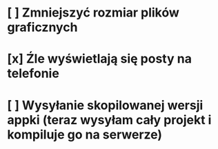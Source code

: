 # [ ] Zmniejszyć rozmiar plików graficznych
# [x] Źle wyświetlają się posty na telefonie
# [ ] Wysyłanie skopilowanej wersji appki (teraz wysyłam cały projekt i kompiluje go na serwerze)